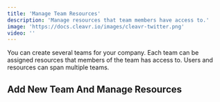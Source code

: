 ```yaml
---
title: 'Manage Team Resources'
description: 'Manage resources that team members have access to.'
image: 'https://docs.cleavr.io/images/cleavr-twitter.png'
video: ''
---
```


You can create several teams for your company. Each team can be assigned resources that members of the team has access to. Users and resources can span multiple teams. 

## Add New Team And Manage Resources

